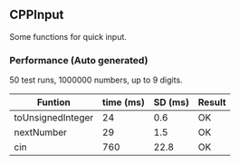 ## CPPInput

Some functions for quick input.

### Performance (Auto generated)
50 test runs, 1000000 numbers, up to 9 digits.

Funtion | time (ms) | SD (ms) | Result
--- | --- | --- | ---
toUnsignedInteger | 24 | 0.6 | OK
nextNumber | 29 | 1.5 | OK
cin | 760 | 22.8 | OK
